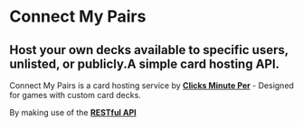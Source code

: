 # Connect My Pairs

## Host your own decks available to specific users, unlisted, or publicly.A simple card hosting API.

Connect My Pairs is a card hosting service by [**Clicks Minute Per**](https://clicksminuteper.net) - Designed for games with custom card decks.

By making use of the [**RESTful API**](https://restfulapi.net/)

